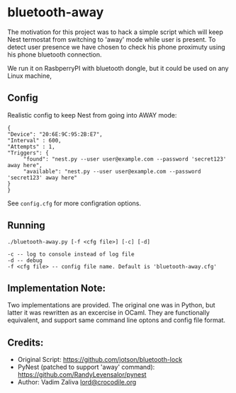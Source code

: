 bluetooth-away
===========

The motivation for this project was to hack a simple script which will
keep Nest termostat from switching to 'away' mode while user is
present. To detect user presence we have chosen to check his phone
proximuty using his phone bluetooth connection.

We run it on RasbperryPI with bluetooth dongle, but it could be used
on any Linux machine,

Config
------

Realistic config to keep Nest from going into AWAY mode:

    {
    "Device": "20:6E:9C:95:2B:E7",
    "Interval" : 600,
    "Attempts" : 1,
    "Triggers": {
         "found": "nest.py --user user@example.com --password 'secret123' away here",
         "available": "nest.py --user user@example.com --password 'secret123' away here"
    }
    }

See `config.cfg` for more configration options.

Running
-------

    ./bluetooth-away.py [-f <cfg file>] [-c] [-d]
    
    -c -- log to console instead of log file
    -d -- debug
    -f <cfg file> -- config file name. Default is 'bluetooth-away.cfg'

Implementation Note:
--------

Two implementations are provided. The original one was in Python, but
latter it was rewritten as an excercise in OCaml. They are
functionally equivalent, and support same command line optons and
config file format.

Credits:
--------

  * Original Script: https://github.com/jotson/bluetooth-lock
  * PyNest (patched to support 'away' command): https://github.com/RandyLevensalor/pynest
  * Author: Vadim Zaliva <lord@crocodile.org>

